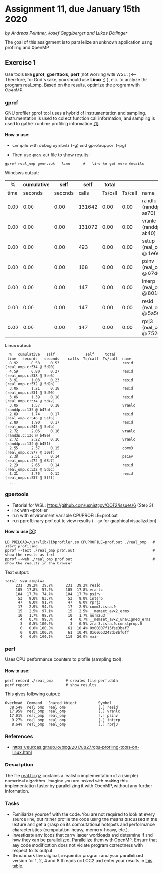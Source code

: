 # Assignment 11, due January 15th 2020

*by Andreas Peintner, Josef Gugglberger and Lukas Dötlinger*

The goal of this assignment is to parallelize an unknown application using profiling and OpenMP.

## Exercise 1

Use tools like **gprof**, **gperftools**, **perf** (not working with WSL :( <-- Therefore, for God's sake, you should use **Linux** ;) ), etc. to analyze the program real_omp. Based on the results, optimize the program with OpenMP.

### gprof

GNU profiler gprof tool uses a hybrid of instrumentation and sampling. Instrumentation is used to collect function call information, and sampling is used to gather runtime profiling information [[1]](https://euccas.github.io/blog/20170827/cpu-profiling-tools-on-linux.html).


#### How to use:

* compile with debug symbols (-g) and gprofsupport (-pg)

* Then use `gmon.out` file to show results:

```
gprof real_omp gmon.out --line      # --line to get more details
```


Windows output:

| %    | cumulative | self    | self   | total   |         |                                |
|------|------------|---------|--------|---------|---------|--------------------------------|
| time | seconds    | seconds | calls  | Ts/call | Ts/call | name                           |
| 0.00 | 0.00       | 0.00    | 131642 | 0.00    | 0.00    | randlc (randdp.c:5 @ aa70)     |
| 0.00 | 0.00       | 0.00    | 131072 | 0.00    | 0.00    | vranlc (randdp.c:72 @ ab40)    |
| 0.00 | 0.00       | 0.00    | 493    | 0.00    | 0.00    | setup (real_omp.c:330 @ 1e60)  |
| 0.00 | 0.00       | 0.00    | 168    | 0.00    | 0.00    | psinv (real_omp.c:451 @ 67d0)  |
| 0.00 | 0.00       | 0.00    | 147    | 0.00    | 0.00    | interp (real_omp.c:653 @ 8010) |
| 0.00 | 0.00       | 0.00    | 147    | 0.00    | 0.00    | resid (real_omp.c:513 @ 5a50)  |
| 0.00 | 0.00       | 0.00    | 147    | 0.00    | 0.00    | rprj3 (real_omp.c:572 @ 7520)  |

Linux output:
```
  %   cumulative   self              self     total           
 time   seconds   seconds    calls  Ts/call  Ts/call  name    
  8.92      0.53     0.53                             resid (real_omp.c:534 @ 5d20)
  4.59      0.80     0.27                             resid (real_omp.c:538 @ 5ee6)
  3.91      1.03     0.23                             resid (real_omp.c:532 @ 5d2b)
  3.06      1.21     0.18                             resid (real_omp.c:531 @ 5d00)
  3.06      1.39     0.18                             resid (real_omp.c:534 @ 5d42)
  3.06      1.57     0.18                             vranlc (randdp.c:135 @ b47a)
  2.89      1.74     0.17                             resid (real_omp.c:546 @ 5ef5)
  2.80      1.90     0.17                             resid (real_omp.c:545 @ 5efb)
  2.72      2.06     0.16                             vranlc (randdp.c:136 @ b48e)
  2.72      2.22     0.16                             vranlc (randdp.c:132 @ b451)
  2.55      2.37     0.15                             comm3 (real_omp.c:877 @ 309f)
  2.38      2.51     0.14                             psinv (real_omp.c:472 @ 68d7)
  2.29      2.65     0.14                             resid (real_omp.c:532 @ 5d0c)
  2.21      2.78     0.13                             resid (real_omp.c:537 @ 5f2f)
  ...
  ```

### gpertools

- Tutorial for WSL: https://github.com/usnistgov/OOF2/issues/6 (Step 3)
- link with –lprofiler
- run with environment variable CPUPROFILE=prof.out
- run pprofbinary prof.out to view results (--gv for graphical visualization)

#### How to use [[2]](https://wiki.geany.org/howtos/profiling/gperftools):

```
LD_PRELOAD=/usr/lib/libprofiler.so CPUPROFILE=prof.out ./real_omp   # start profiling
pprof --text ./real_omp prof.out                                    # show the resuls as text
pprof --web ./real_omp prof.out                                     # show the results in the browser
```

Text output:
```
Total: 589 samples
     231  39.2%  39.2%      231  39.2% resid
     105  17.8%  57.0%      105  17.8% vranlc
     104  17.7%  74.7%      104  17.7% psinv
      53   9.0%  83.7%       53   9.0% interp
      47   8.0%  91.7%       47   8.0% rprj3
      17   2.9%  94.6%       17   2.9% comm3.isra.0
      15   2.5%  97.1%       15   2.5% __memset_avx2_erms
      10   1.7%  98.8%       10   1.7% norm2u3
       4   0.7%  99.5%        4   0.7% __memset_avx2_unaligned_erms
       3   0.5% 100.0%        3   0.5% zran3.isra.0.constprop.0
       0   0.0% 100.0%       61  10.4% 0x00007f15fee3baf7
       0   0.0% 100.0%       61  10.4% 0x60663242d68bf6ff
       0   0.0% 100.0%      118  20.0% main

```

### perf

Uses CPU performance counters to profile (sampling tool).

#### How to use:

```
perf record ./real_omp      # creates file perf.data
perf report                 # show results
```

This gives following output:
```
Overhead  Command   Shared Object          Symbol
  38.54%  real_omp  real_omp               [.] resid
  17.95%  real_omp  real_omp               [.] vranlc
  17.01%  real_omp  real_omp               [.] psinv
   9.27%  real_omp  real_omp               [.] interp
   8.64%  real_omp  real_omp               [.] rprj3
```


### References

* https://euccas.github.io/blog/20170827/cpu-profiling-tools-on-linux.html


### Description

The file [real.tar.gz](real.tar.gz) contains a realistic implementation of a (simple) numerical algorithm. Imagine you are tasked with making this implementation faster by parallelizing it with OpenMP, without any further information.

### Tasks

- Familiarize yourself with the code. You are not required to look at every source line, but rather profile the code using the means discussed in the lecture and get a grasp on its computational hotspots and performance characteristics (computation-heavy, memory-heavy, etc.).
- Investigate any loops that carry larger workloads and determine if and how they can be parallelized. Parallelize them with OpenMP. Ensure that any code modification does not violate program correctness with respect to its output.
- Benchmark the original, sequential program and your parallelized version for 1, 2, 4 and 8 threads on LCC2 and enter your results in [this table](https://docs.google.com/spreadsheets/d/1hLTIc-VlzBOBrlZY2cSt1RIKc376UYyOLge2QcnJ7sQ/edit?usp=sharing).
